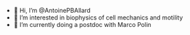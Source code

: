 - 👋 Hi, I’m @AntoinePBAllard
- 👀 I’m interested in biophysics of cell mechanics and motility
- 🌱 I’m currently doing a postdoc with Marco Polin

<!---
AntoinePBAllard/AntoinePBAllard is a ✨ special ✨ repository because its `README.md` (this file) appears on your GitHub profile.
You can click the Preview link to take a look at your changes.
--->
